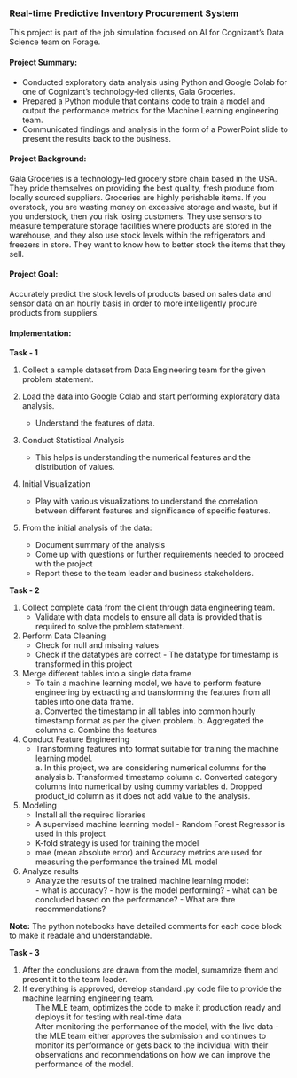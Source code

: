 ### Real-time Predictive Inventory Procurement System

This project is part of the job simulation focused on AI for Cognizant’s Data Science team on Forage.


<h4> <b>Project Summary:</b> </h4>
<ul>
  <li> Conducted exploratory data analysis using Python and Google Colab for one of Cognizant’s technology-led clients, Gala Groceries. </li>
  <li> Prepared a Python module that contains code to train a model and output the performance metrics for the Machine Learning engineering team. </li>
  <li> Communicated findings and analysis in the form of a PowerPoint slide to present the results back to the business. </li>
</ul>


<h4><b>Project Background:</b></h4>
Gala Groceries is a technology-led grocery store chain based in the USA. They pride themselves on providing the best quality, fresh produce from locally sourced suppliers. Groceries are highly perishable items. If you overstock, you are wasting money on excessive storage and waste, but if you understock, then you risk losing customers. They use sensors to measure temperature storage facilities where products are stored in the warehouse, and they also use stock levels within the refrigerators and freezers in store. They want to know how to better stock the items that they sell.


<h4><b>Project Goal:</b></h4>
Accurately predict the stock levels of products based on sales data and sensor data on an hourly basis in order to more intelligently procure products from suppliers.


<h4><b>Implementation:</b> </h4>

**Task - 1**

1. Collect a sample dataset from Data Engineering team for the given problem statement.
   
2. Load the data into Google Colab and start performing exploratory data analysis.
    <ul>
      <li> Understand the features of data.</li>
    </ul>
3. Conduct Statistical Analysis
    <ul>
      <li> This helps is understanding the numerical features and the distribution of values.</li>
    </ul>
4. Initial Visualization
    <ul>
      <li> Play with various visualizations to understand the correlation between different features and significance of specific features.</li>
    </ul>
5. From the initial analysis of the data:
    <ul>
      <li> Document summary of the analysis</li>
      <li> Come up with questions or further requirements needed to proceed with the project</li>
      <li> Report these to the team leader and business stakeholders.</li>
    </ul>

**Task - 2**

1. Collect complete data from the client through data engineering team.
     <ul>
       <li> Validate with data models to ensure all data is provided that is required to solve the problem statement.</li>
     </ul>
2. Perform Data Cleaning
     <ul>
       <li> Check for null and missing values</li>
       <li> Check if the datatypes are correct -  The datatype for timestamp is transformed in this project</li>
     </ul>
3. Merge different tables into a single data frame
     <ul>
       <li> To tain a machine learning model, we have to perform feature engineering by extracting and transforming the features from all tables into one data frame.</li>
       a. Converted the timestamp in all tables into common hourly timestamp format as per the given problem.
       b. Aggregated the columns
       c. Combine the features
     </ul>
4. Conduct Feature Engineering
     <ul>
       <li> Transforming features into format suitable for training the machine learning model.</li>
           a. In this project, we are considering numerical columns for the analysis
           b. Transformed timestamp column
           c. Converted category columns into numerical by using dummy variables
           d. Dropped product_id column as it does not add value to the analysis.
     </ul>
5. Modeling
     <ul>
       <li> Install all the required libraries</li>
       <li> A supervised machine learning model - Random Forest Regressor is used in this project</li>
       <li> K-fold strategy is used for training the model</li>
       <li> mae (mean absolute error) and Accuracy metrics are used for measuring the performance the trained ML model</li>
     </ul>
5. Analyze results
    <ul>
      <li> Analyze the results of the trained machine learning model: </li>
        - what is accuracy? 
        - how is the model performing? 
        - what can be concluded based on the performance?
        - What are thre recommendations?
    </ul>


**Note:** The python notebooks have detailed comments for each code block to make it readale and understandable.

**Task - 3**
1. After the conclusions are drawn from the model, sumamrize them and present it to the team leader.
2. If everything is approved, develop standard .py code file to provide the machine learning engineering team.
    <ul> The MLE team, optimizes the code to make it production ready and deploys it for testing with real-time data</ul>
    <ul> After monitoring the performance of the model, with the live data - the MLE team either approves the submission and continues to monitor its performance or gets back to the individual with their observations and recommendations on how we can improve the performance of the model.</ul>

